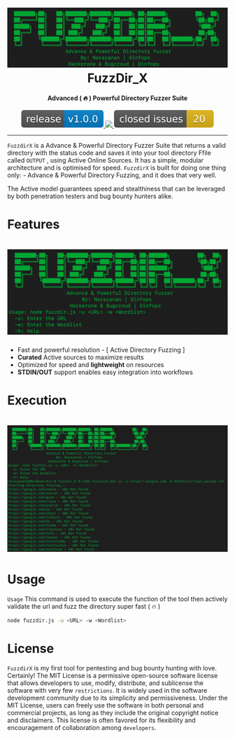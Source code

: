 <h1 align="center">
  <br>
  <a href="https://github.com/Narayanan-info/Redir_X/"><img src="Assets/Image_1.png" alt="Assets"></a>
  <br>
  FuzzDir_X
  <br>
</h1>

<h4 align="center">Advanced ( 🔥 ) Powerful Directory Fuzzer Suite</h4>

<p align="center">
  <a href="https://github.com/Narayanan-info/Redir_X/">
    <img src="https://github.com/Narayanan-info/Redir_X/blob/5b15405191648c6887a2876b603231f2ae41be1a/Assets/release_version.svg">
  </a>
  <a href="https://travis-ci.com/s0md3v/XSStrike">
    <img src="https://img.shields.io/travis/com/s0md3v/XSStrike.svg">
  </a>
  <a href="https://github.com/s0md3v/XSStrike/issues?q=is%3Aissue+is%3Aclosed">
      <img src="https://github.com/Narayanan-info/Redir_X/blob/5b15405191648c6887a2876b603231f2ae41be1a/Assets/closed_issues.svg">
  </a>
</p>

---

`FuzzdirX` is a Advance & Powerful Directory Fuzzer Suite that returns a valid directory with the status code and saves it into your tool directory Ffile called `OUTPUT` , using Active Online Sources. It has a simple, modular architecture and is optimised for speed. `FuzzdirX` is built for doing one thing only: - Advance & Powerful Directory Fuzzing, and it does that very well.

The Active model guarantees speed and stealthiness that can be leveraged by both penetration testers and bug bounty hunters alike.

# Features

<h1 align="left">
  <img src="Assets/Image_2.png" alt="FuzzdirX" width="700px"></a>
  <br>
</h1>

- Fast and powerful resolution - [ Active Directory Fuzzing ]
- **Curated** Active sources to maximize results
- Optimized for speed and **lightweight** on resources
- **STDIN/OUT** support enables easy integration into workflows

# Execution

<h1 align="left">
  <img src="Assets/Image_3.png" alt="FuzzdirX" width="700px"></a>
  <br>
</h1>

# Usage

`Usage` This command is used to execute the function of the tool then actively validate the url and fuzz the directory super fast ( 🔥 )

```sh
node fuzzdir.js -u <URL> -w <Wordlist> 
```

# License 

`FuzzdirX` is my first tool for pentesting and bug bounty hunting with love. Certainly! The MIT License is a permissive open-source software license that allows developers to use, modify, distribute, and sublicense the software with very few `restrictions`. It is widely used in the software development community due to its simplicity and permissiveness. Under the MIT License, users can freely use the software in both personal and commercial projects, as long as they include the original copyright notice and disclaimers. This license is often favored for its flexibility and encouragement of collaboration among `developers`.





